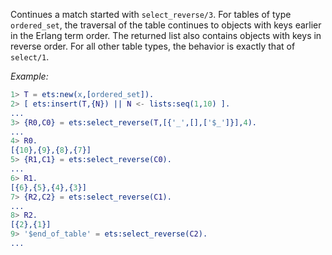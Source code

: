 Continues a match started with `select_reverse/3`. For tables of type
`ordered_set`, the traversal of the table continues to objects with keys earlier
in the Erlang term order. The returned list also contains objects with keys in
reverse order. For all other table types, the behavior is exactly that of
`select/1`.

_Example:_

```erlang
1> T = ets:new(x,[ordered_set]).
2> [ ets:insert(T,{N}) || N <- lists:seq(1,10) ].
...
3> {R0,C0} = ets:select_reverse(T,[{'_',[],['$_']}],4).
...
4> R0.
[{10},{9},{8},{7}]
5> {R1,C1} = ets:select_reverse(C0).
...
6> R1.
[{6},{5},{4},{3}]
7> {R2,C2} = ets:select_reverse(C1).
...
8> R2.
[{2},{1}]
9> '$end_of_table' = ets:select_reverse(C2).
...
```
